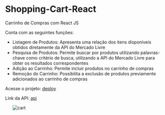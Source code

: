 # Shopping-Cart-React
<p> Carrinho de Compras com React JS </p>


Conta com as seguintes funções:

<ul>
<li>  Listagem de Produtos: Apresenta uma relação dos itens disponíveis obtidos diretamente da API do Mercado Livre </li>
<li>  Pesquisa de Produtos: Permite buscar por produtos utilizando palavras-chave como critério de busca, utilizando a API do Mercado Livre para obter os resultados correspondentes </li>
<li>   Adição ao Carrinho: Permite incluir produtos no carrinho de compras </li>
<li>   Remoção do Carrinho: Possibilita a exclusão de produtos previamente adicionados ao carrinho de compras </li>
</ul>

<div >
  <p> Acesse o projeto: <a href="https://shopping-cart-react-w1zp.vercel.app/">deploy</a> </p>
  <p>  Link da API: <a href="https://api.mercadolibre.com/sites/MLB/#json">api</a> </p>
</div>

<p></p>
<ul>

![cart](https://github.com/estevaosilva7/Shopping-Cart-React/assets/113836244/298dad2d-ca8f-4327-aec1-f02c26cab194)

</ul>
